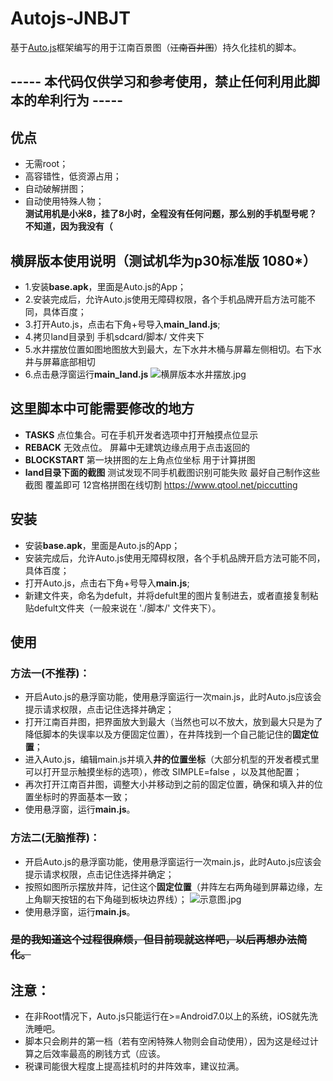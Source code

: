 # Autojs-JNBJT
基于[Auto.js](https://hyb1996.github.io/AutoJs-Docs/#/)框架编写的用于江南百景图（~~江南百井图~~）持久化挂机的脚本。  

## ----- 本代码仅供学习和参考使用，禁止任何利用此脚本的牟利行为 -----


## 优点
+ 无需root；  
+ 高容错性，低资源占用；  
+ 自动破解拼图；  
+ 自动使用特殊人物；  
**测试用机是小米8，挂了8小时，全程没有任何问题，那么别的手机型号呢？不知道，因为我没有（**  

## 横屏版本使用说明（测试机华为p30标准版 1080*）
+ 1.安装**base.apk**，里面是Auto.js的App；
+ 2.安装完成后，允许Auto.js使用无障碍权限，各个手机品牌开启方法可能不同，具体百度；
+ 3.打开Auto.js，点击右下角+号导入**main_land.js**;
+ 4.拷贝land目录到 手机sdcard/脚本/ 文件夹下 
+ 5.水井摆放位置如图地图放大到最大，左下水井木桶与屏幕左侧相切。右下水井与屏幕底部相切
+ 6.点击悬浮窗运行**main_land.js**
![横屏版本水井摆放.jpg](https://s1.ax1x.com/2020/09/11/wtEAU0.jpg)
## 这里脚本中可能需要修改的地方
+ **TASKS** 点位集合。可在手机开发者选项中打开触摸点位显示
+ **REBACK** 无效点位。 屏幕中无建筑边缘点用于点击返回的
+ **BLOCKSTART** 第一块拼图的左上角点位坐标 用于计算拼图
+ **land目录下面的截图**  测试发现不同手机截图识别可能失败 最好自己制作这些截图 覆盖即可 12宫格拼图在线切割 https://www.qtool.net/piccutting



## 安装
+ 安装**base.apk**，里面是Auto.js的App；
+ 安装完成后，允许Auto.js使用无障碍权限，各个手机品牌开启方法可能不同，具体百度；
+ 打开Auto.js，点击右下角+号导入**main.js**;
+ 新建文件夹，命名为defult，并将defult里的图片复制进去，或者直接复制粘贴defult文件夹（一般来说在 './脚本/' 文件夹下）。

## 使用
### 方法一(不推荐)：
+ 开启Auto.js的悬浮窗功能，使用悬浮窗运行一次main.js，此时Auto.js应该会提示请求权限，点击记住选择并确定；
+ 打开江南百井图，把界面放大到最大（当然也可以不放大，放到最大只是为了降低脚本的失误率以及方便固定位置），在井阵找到一个自己能记住的**固定位置**；
+ 进入Auto.js，编辑main.js并填入**井的位置坐标**（大部分机型的开发者模式里可以打开显示触摸坐标的选项），修改 SIMPLE=false ，以及其他配置；
+ 再次打开江南百井图，调整大小并移动到之前的固定位置，确保和填入井的位置坐标时的界面基本一致；
+ 使用悬浮窗，运行**main.js**。

### 方法二(无脑推荐)：
+ 开启Auto.js的悬浮窗功能，使用悬浮窗运行一次main.js，此时Auto.js应该会提示请求权限，点击记住选择并确定；
+ 按照如图所示摆放井阵，记住这个**固定位置**（井阵左右两角碰到屏幕边缘，左上角聊天按钮的右下角碰到板块边界线）；
![示意图.jpg](https://s1.ax1x.com/2020/09/09/w1CvvT.jpg)
+ 使用悬浮窗，运行**main.js**。
### ~~是的我知道这个过程很麻烦，但目前现就这样吧，以后再想办法简化。~~

## 注意：  
+ 在非Root情况下，Auto.js只能运行在>=Android7.0以上的系统，iOS就先洗洗睡吧。
+ 脚本只会刷井的第一档（若有空闲特殊人物则会自动使用），因为这是经过计算之后效率最高的刷钱方式（应该。
+ 税课司能很大程度上提高挂机时的井阵效率，建议拉满。